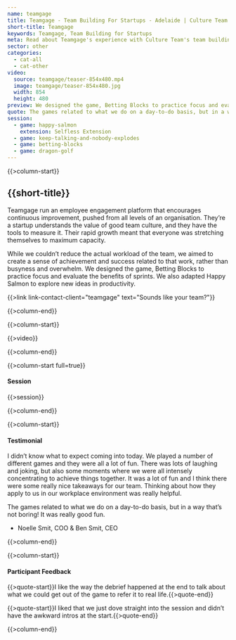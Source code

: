 ```yaml
---
name: teamgage
title: Teamgage - Team Building For Startups - Adelaide | Culture Team
short-title: Teamgage
keywords: Teamgage, Team Building for Startups
meta: Read about Teamgage's experience with Culture Team's team building for startups. Culture Team design team building games to ignite team culture. 
sector: other
categories:
  - cat-all
  - cat-other
video:
  source: teamgage/teaser-854x480.mp4
  image: teamgage/teaser-854x480.jpg
  width: 854
  height: 480
preview: We designed the game, Betting Blocks to practice focus and evaluate the benefits of sprints. We also adapted Happy Salmon to explore new ideas in productivity.
quote: The games related to what we do on a day-to-do basis, but in a way that’s not boring! It was really good fun.
session:
  - game: happy-salmon
    extension: Selfless Extension
  - game: keep-talking-and-nobody-explodes
  - game: betting-blocks
  - game: dragon-golf
---
```

{{>column-start}}

## {{short-title}}

Teamgage run an employee engagement platform that encourages continuous improvement, pushed from all levels of an organisation. They’re a startup understands the value of good team culture, and they have the tools to measure it. Their rapid growth meant that everyone was stretching themselves to maximum capacity.

While we couldn’t reduce the actual workload of the team, we aimed to create a sense of achievement and success related to that work, rather than busyness and overwhelm. We designed the game, Betting Blocks to practice focus and evaluate the benefits of sprints. We also adapted Happy Salmon to explore new ideas in productivity.

{{>link link-contact-client="teamgage" text="Sounds like your team?"}}

{{>column-end}}

{{>column-start}}

{{>video}}

{{>column-end}}

{{>column-start full=true}}

#### Session

{{>session}}

{{>column-end}}

{{>column-start}}

#### Testimonial

I didn’t know what to expect coming into today. We played a number of different games and they were all a lot of fun. There was lots of laughing and joking, but also some moments where we were all intensely concentrating to achieve things together. It was a lot of fun and I think there were some really nice takeaways for our team. Thinking about how they apply to us in our workplace environment was really helpful.

The games related to what we do on a day-to-do basis, but in a way that’s not boring! It was really good fun.

* Noelle Smit, COO & Ben Smit, CEO

{{>column-end}}

{{>column-start}}

#### Participant Feedback

{{>quote-start}}I like the way the debrief happened at the end to talk about what we could get out of the game to refer it to real life.{{>quote-end}}

{{>quote-start}}I liked that we just dove straight into the session and didn’t have the awkward intros at the start.{{>quote-end}}

{{>column-end}}